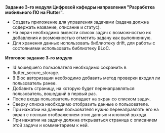 **Задание 3-го модуля Цифровой кафедры направления "Разработка мобильного ПО на Flutter".**

- Создать приложение для управления задачами (задача должна содержать название, описание и статус).
- На экран необходимо вывести список задач с возможностью их добавления и возможностью отметить задачу как выполненную.
- Для хранения данных использовать библиотеку drift, для работы с состояниями использовать библиотеку BLoC.

**Итоговое задание 3-го модуля**

- Id вошедшего пользователя необходимо сохранить в flutter_secure_storage. 
- В Bloc авторизации необходимо добавить метод проверки входил ли пользователь ранее.
- Добавить страницу, на которую будет перенаправляться пользователь, вошедший в первый раз.
- После входа пользователь попадает на экран со списком задач.
- Сверху списка необходимо отобразить данные о пользователе.
- При нажатии на данные пользователя нужно перенаправлять его на экран с полным отображением этих данных и кнопкой выхода.
- При нажатии на задачу должна открываться страница с описанием этой задачи и комментарием к ней.
